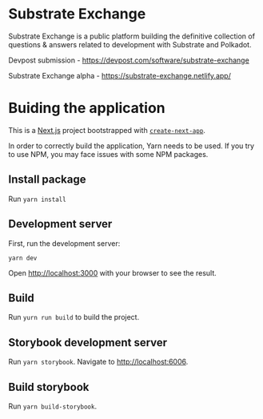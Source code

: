 # Substrate Exchange

Substrate Exchange is a public platform building the definitive collection of questions & answers related to development with Substrate and Polkadot.

Devpost submission - https://devpost.com/software/substrate-exchange

Substrate Exchange alpha - https://substrate-exchange.netlify.app/

# Buiding the application

This is a [Next.js](https://nextjs.org/) project bootstrapped with [`create-next-app`](https://github.com/vercel/next.js/tree/canary/packages/create-next-app).


In order to correctly build the application, Yarn needs to be used. 
If you try to use NPM, you may face issues with some NPM packages.

## Install package

Run `yarn install`

## Development server

First, run the development server:

`yarn dev`

Open [http://localhost:3000](http://localhost:3000) with your browser to see the result.

## Build

Run `yurn run build` to build the project.

## Storybook development server

Run `yarn storybook`. Navigate to [http://localhost:6006](http://localhost:6006).

## Build storybook

Run `yarn build-storybook`.
